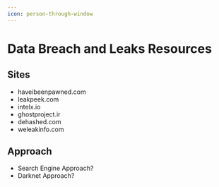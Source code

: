 ```yaml
---
icon: person-through-window
---
```


# Data Breach and Leaks Resources

## Sites

* haveibeenpawned.com
* leakpeek.com
* intelx.io
* ghostproject.ir
* dehashed.com
* weleakinfo.com

## Approach

* Search Engine Approach?
* Darknet Approach?

